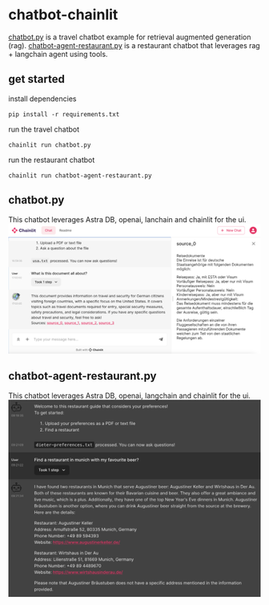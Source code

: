 # chatbot-chainlit
[chatbot.py](./chatbot.py) is a travel chatbot example for retrieval augmented generation (rag). [chatbot-agent-restaurant.py](./chatbot-agent-restaurant.py) is a restaurant chatbot that leverages rag + langchain agent using tools.  

## get started
install dependencies
```
pip install -r requirements.txt
```
run the travel chatbot
```
chainlit run chatbot.py
```
run the restaurant chatbot
```
chainlit run chatbot-agent-restaurant.py
```
## chatbot.py
This chatbot leverages Astra DB, openai, lanchain and chainlit for the ui.
![alt text](./ui.png)
## chatbot-agent-restaurant.py
This chatbot leverages Astra DB, openai, langchain and chainlit for the ui.
![alt text](./ui-agent-restaurant.png)
